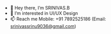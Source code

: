 - 👋 Hey there, I’m SRINIVAS.B
- 👀 I’m interested in UI/UX Design
- 📫 Reach me Mobile: +91 7892525186 (Email: srinivassrinu9036@gmail.com)

<!---
srinivas-spk/srinivas-spk is a ✨ special ✨ repository because its `README.md` (this file) appears on your GitHub profile.
You can click the Preview link to take a look at your changes.
--->
